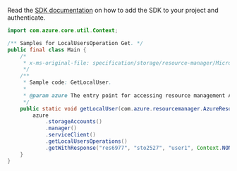 Read the [SDK documentation](https://github.com/Azure/azure-sdk-for-java/blob/azure-resourcemanager_2.12.0/sdk/resourcemanager/azure-resourcemanager/README.md) on how to add the SDK to your project and authenticate.

```java
import com.azure.core.util.Context;

/** Samples for LocalUsersOperation Get. */
public final class Main {
    /*
     * x-ms-original-file: specification/storage/resource-manager/Microsoft.Storage/stable/2021-08-01/examples/LocalUserGet.json
     */
    /**
     * Sample code: GetLocalUser.
     *
     * @param azure The entry point for accessing resource management APIs in Azure.
     */
    public static void getLocalUser(com.azure.resourcemanager.AzureResourceManager azure) {
        azure
            .storageAccounts()
            .manager()
            .serviceClient()
            .getLocalUsersOperations()
            .getWithResponse("res6977", "sto2527", "user1", Context.NONE);
    }
}
```
